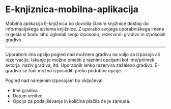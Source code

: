 # E-knjiznica-mobilna-aplikacija

Mobilna aplikacija E-knjižnica bo dovolila članim knjižnice dostop do informacijskega sistema knjižnice. Z uporabo svojega uporabniškega imena in gesla si bodo laho ogledali svojo izposodo, rezervirali gradivo in izposojali gradivo.

---

Uporabnik ima opcijo pogled nad možnem gradivu na voljo za izposojo ali rezervacijo. Iskanje je možno omejiti z raznimi opcijami kot ime/priimek avtorja, naziv gradiva, itd. Uporabnik lahko razervira zaželeno gradivo. E-gradivo se tudi možno izposoditi preko podobne opcije.

Pogled nad narejenim izposojam bo vključeval: 
- Ime gradiva.
- Datum vrnitve.
- Opcijo za podaljševanje in količina plačila če je zamuda.

